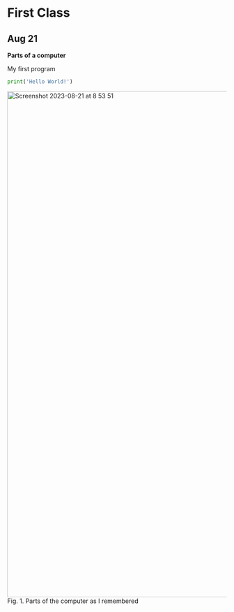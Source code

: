 # First Class

## Aug 21

**Parts of a computer**

My first program

```.py
print('Hello World!')
```

<img width="1160" alt="Screenshot 2023-08-21 at 8 53 51" src="https://github.com/MayFu2025/unit-1/assets/122759229/b7914bdc-f03a-4f5c-ba43-69ce12b9dae3">
Fig. 1. Parts of the computer as I remembered
